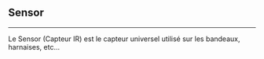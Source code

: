## Sensor ##
----------
Le Sensor (Capteur IR) est le capteur universel utilisé sur les bandeaux, harnaises, etc...
